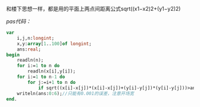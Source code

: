 和楼下思想一样，都是用的平面上两点间距离公式sqrt((x1−x2)2+(y1−y2)2)

*pas代码：*
```pascal
var
    i,j,n:longint;
    x,y:array[1..100]of longint;
    ans:real;
begin
    readln(n);
    for i:=1 to n do
        readln(x[i],y[i]);
    for i:=1 to n-1 do
        for j:=i+1 to n do
            if sqrt((x[i]-x[j])*(x[i]-x[j])+(y[i]-y[j])*(y[i]-y[j]))>ans then ans:=sqrt((x[i]-x[j])*(x[i]-x[j])+(y[i]-y[j])*(y[i]-y[j]));
    writeln(ans:0:6);//只能有0.001的误差，注意开场宽
end.
```